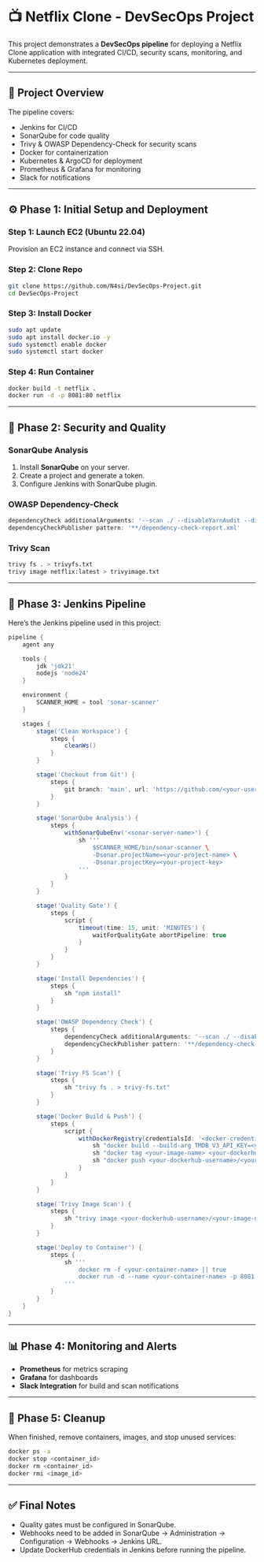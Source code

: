 # 📺 Netflix Clone - DevSecOps Project

This project demonstrates a **DevSecOps pipeline** for deploying a Netflix Clone application with integrated CI/CD, security scans, monitoring, and Kubernetes deployment.

---

## 📖 Project Overview
The pipeline covers:
- Jenkins for CI/CD
- SonarQube for code quality
- Trivy & OWASP Dependency-Check for security scans
- Docker for containerization
- Kubernetes & ArgoCD for deployment
- Prometheus & Grafana for monitoring
- Slack for notifications

---

## ⚙️ Phase 1: Initial Setup and Deployment
### Step 1: Launch EC2 (Ubuntu 22.04)
Provision an EC2 instance and connect via SSH.

### Step 2: Clone Repo
```bash
git clone https://github.com/N4si/DevSecOps-Project.git
cd DevSecOps-Project
```

### Step 3: Install Docker
```bash
sudo apt update
sudo apt install docker.io -y
sudo systemctl enable docker
sudo systemctl start docker
```

### Step 4: Run Container
```bash
docker build -t netflix .
docker run -d -p 8081:80 netflix
```

---

## 🔐 Phase 2: Security and Quality
### SonarQube Analysis
1. Install **SonarQube** on your server.  
2. Create a project and generate a token.  
3. Configure Jenkins with SonarQube plugin.  

### OWASP Dependency-Check
```groovy
dependencyCheck additionalArguments: '--scan ./ --disableYarnAudit --disableNodeAudit', odcInstallation: 'DP-Check'
dependencyCheckPublisher pattern: '**/dependency-check-report.xml'
```

### Trivy Scan
```bash
trivy fs . > trivyfs.txt
trivy image netflix:latest > trivyimage.txt
```

---

## 🚀 Phase 3: Jenkins Pipeline
Here’s the Jenkins pipeline used in this project:

```groovy
pipeline {
    agent any

    tools {
        jdk 'jdk21'
        nodejs 'node24'
    }

    environment {
        SCANNER_HOME = tool 'sonar-scanner'
    }

    stages {
        stage('Clean Workspace') {
            steps {
                cleanWs()
            }
        }

        stage('Checkout from Git') {
            steps {
                git branch: 'main', url: 'https://github.com/<your-username>/<your-repo>.git'
            }
        }

        stage('SonarQube Analysis') {
            steps {
                withSonarQubeEnv('<sonar-server-name>') {
                    sh '''
                        $SCANNER_HOME/bin/sonar-scanner \
                        -Dsonar.projectName=<your-project-name> \
                        -Dsonar.projectKey=<your-project-key>
                    '''
                }
            }
        }

        stage('Quality Gate') {
            steps {
                script {
                    timeout(time: 15, unit: 'MINUTES') {
                        waitForQualityGate abortPipeline: true
                    }
                }
            }
        }

        stage('Install Dependencies') {
            steps {
                sh "npm install"
            }
        }

        stage('OWASP Dependency Check') {
            steps {
                dependencyCheck additionalArguments: '--scan ./ --disableYarnAudit --disableNodeAudit', odcInstallation: '<dependency-check-installation-name>'
                dependencyCheckPublisher pattern: '**/dependency-check-report.xml'
            }
        }

        stage('Trivy FS Scan') {
            steps {
                sh "trivy fs . > trivy-fs.txt"
            }
        }

        stage('Docker Build & Push') {
            steps {
                script {
                    withDockerRegistry(credentialsId: '<docker-credentials-id>', toolName: 'docker') {
                        sh "docker build --build-arg TMDB_V3_API_KEY=<your-api-key> -t <your-image-name> ."
                        sh "docker tag <your-image-name> <your-dockerhub-username>/<your-image-name>:latest"
                        sh "docker push <your-dockerhub-username>/<your-image-name>:latest"
                    }
                }
            }
        }

        stage('Trivy Image Scan') {
            steps {
                sh "trivy image <your-dockerhub-username>/<your-image-name>:latest > trivy-image.txt"
            }
        }

        stage('Deploy to Container') {
            steps {
                sh '''
                    docker rm -f <your-container-name> || true
                    docker run -d --name <your-container-name> -p 8081:80 <your-dockerhub-username>/<your-image-name>:latest
                '''
            }
        }
    }
}

```

---

## 📊 Phase 4: Monitoring and Alerts
- **Prometheus** for metrics scraping  
- **Grafana** for dashboards  
- **Slack Integration** for build and scan notifications  

---

## 🧹 Phase 5: Cleanup
When finished, remove containers, images, and stop unused services:
```bash
docker ps -a
docker stop <container_id>
docker rm <container_id>
docker rmi <image_id>
```

---

## ✅ Final Notes
- Quality gates must be configured in SonarQube.  
- Webhooks need to be added in SonarQube → Administration → Configuration → Webhooks → Jenkins URL.  
- Update DockerHub credentials in Jenkins before running the pipeline.  
